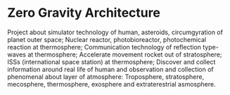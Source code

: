 # Zero Gravity Architecture
Project about simulator technology of human, asteroids, circumgyration of planet outer space; Nuclear reactor, photobioreactor, photochemical reaction at thermosphere; Communication technology of reflection type-waves  at thermosphere;  Accelerate movement rocket out of stratosphere; ISSs (international space station) at thermosphere; Discover and collect information around real life of human and observation and collection of phenomenal about layer of atmosphere: Troposphere, stratosphere, mecosphere, thermosphere, exosphere and extraterestrial asmosphere.
